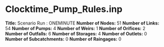 # Clocktime_Pump_Rules.inp
**Title:** Scenario Run :  ONEMINUTE
**Number of Nodes:** 51
**Number of Links:** 54
**Number of Pumps:** 4
**Number of Weirs:** 1
**Number of Orifices:** 2
**Number of Outfalls:** 6
**Number of Storages:** 4
**Number of Outlets:** 0
**Number of Subcatchments:** 0
**Number of Raingages:** 0
